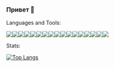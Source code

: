 ### Привет 👋

Languages and Tools:

<div style="display: flex;">
  <img src="https://img.shields.io/badge/HTML5-white?style=for-the-badge&logo=HTML5&logoColor=black"/>
  <img src="https://img.shields.io/badge/CSS3-white?style=for-the-badge&logo=CSS3&logoColor=black"/>
  <img src="https://img.shields.io/badge/Sass-white?style=for-the-badge&logo=Sass&logoColor=black"/>
  <img src="https://img.shields.io/badge/JavaScript-white?style=for-the-badge&logo=JavaScript&logoColor=black"/>
  <img src="https://img.shields.io/badge/TypeScript-white?style=for-the-badge&logo=TypeScript&logoColor=black"/>
  <img src="https://img.shields.io/badge/React-white?style=for-the-badge&logo=React&logoColor=black"/>
  <img src="https://img.shields.io/badge/Redux-white?style=for-the-badge&logo=Redux&logoColor=black"/>
  <img src="https://img.shields.io/badge/Node.js-white?style=for-the-badge&logo=Node.js&logoColor=black"/>
  <img src="https://img.shields.io/badge/Express-white?style=for-the-badge&logo=Express&logoColor=black"/>
  <img src="https://img.shields.io/badge/NestJS-white?style=for-the-badge&logo=NestJS&logoColor=black"/>
  <img src="https://img.shields.io/badge/GraphQL-white?style=for-the-badge&logo=GraphQL&logoColor=black"/>
  <img src="https://img.shields.io/badge/PostgreSQL-white?style=for-the-badge&logo=PostgreSQL&logoColor=black"/>
  <img src="https://img.shields.io/badge/MongoDB-white?style=for-the-badge&logo=MongoDB&logoColor=black"/>
  <img src="https://img.shields.io/badge/WordPress-white?style=for-the-badge&logo=WordPress&logoColor=black"/>
  <img src="https://img.shields.io/badge/Webpack-white?style=for-the-badge&logo=Webpack&logoColor=black"/>
  <img src="https://img.shields.io/badge/Git-white?style=for-the-badge&logo=Git&logoColor=black"/>
  <img src="https://img.shields.io/badge/JWT-white?style=for-the-badge&logo=JSON Web Tokens&logoColor=black"/>
</div>

Stats:

[![Top Langs](https://github-readme-stats.vercel.app/api/top-langs/?username=DKosVd&theme=vision-friendly-dark)](https://github.com/anuraghazra/github-readme-stats)
